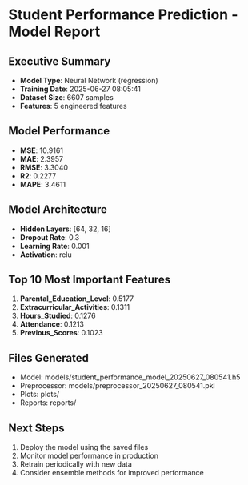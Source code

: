 
# Student Performance Prediction - Model Report

## Executive Summary
- **Model Type**: Neural Network (regression)
- **Training Date**: 2025-06-27 08:05:41
- **Dataset Size**: 6607 samples
- **Features**: 5 engineered features

## Model Performance
- **MSE**: 10.9161
- **MAE**: 2.3957
- **RMSE**: 3.3040
- **R2**: 0.2277
- **MAPE**: 3.4611

## Model Architecture
- **Hidden Layers**: [64, 32, 16]
- **Dropout Rate**: 0.3
- **Learning Rate**: 0.001
- **Activation**: relu

## Top 10 Most Important Features
1. **Parental_Education_Level**: 0.5177
2. **Extracurricular_Activities**: 0.1311
3. **Hours_Studied**: 0.1276
4. **Attendance**: 0.1213
5. **Previous_Scores**: 0.1023

## Files Generated
- Model: models/student_performance_model_20250627_080541.h5
- Preprocessor: models/preprocessor_20250627_080541.pkl
- Plots: plots/
- Reports: reports/

## Next Steps
1. Deploy the model using the saved files
2. Monitor model performance in production
3. Retrain periodically with new data
4. Consider ensemble methods for improved performance
